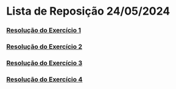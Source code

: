 # Lista de Reposição 24/05/2024
### [Resolução do Exercício 1](https://docs.google.com/spreadsheets/d/1AS4uhoq-MB3i_d5wpzjC_gpsTvzTsa_5/edit?usp=drive_link&ouid=114807453508428401331&rtpof=true&sd=true)
### [Resolução do Exercício 2](https://docs.google.com/spreadsheets/d/1AbC9bJ0CZyKuJNOBM5IT6vZgKTfECKAI/edit?usp=drive_link&ouid=114807453508428401331&rtpof=true&sd=true)
### [Resolução do Exercício 3](https://drive.google.com/file/d/1ATQV8JRNMpFFyCPqXd9fuT7MHRrpIQwL/view?usp=drive_link)
### [Resolução do Exercício 4](https://drive.google.com/file/d/1Ade_CpNHGu9J-_W1XNMgX_xoHBGSXIgR/view?usp=drive_link)